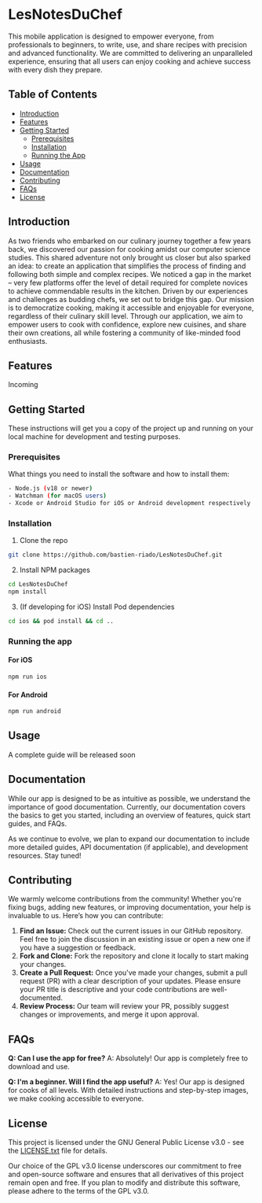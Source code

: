 # LesNotesDuChef

This mobile application is designed to empower everyone, from professionals to beginners, to write, use, and share recipes with precision and advanced functionality. We are committed to delivering an unparalleled experience, ensuring that all users can enjoy cooking and achieve success with every dish they prepare.

## Table of Contents

- [Introduction](#introduction)
- [Features](#features)
- [Getting Started](#getting-started)
  - [Prerequisites](#prerequisites)
  - [Installation](#installation)
  - [Running the App](#running-the-app)
- [Usage](#usage)
- [Documentation](#documentation)
- [Contributing](#contributing)
- [FAQs](#faqs)
- [License](#license)

## Introduction

As two friends who embarked on our culinary journey together a few years back, we discovered our passion for cooking amidst our computer science studies. This shared adventure not only brought us closer but also sparked an idea: to create an application that simplifies the process of finding and following both simple and complex recipes. We noticed a gap in the market – very few platforms offer the level of detail required for complete novices to achieve commendable results in the kitchen. Driven by our experiences and challenges as budding chefs, we set out to bridge this gap. Our mission is to democratize cooking, making it accessible and enjoyable for everyone, regardless of their culinary skill level. Through our application, we aim to empower users to cook with confidence, explore new cuisines, and share their own creations, all while fostering a community of like-minded food enthusiasts.

## Features

Incoming

## Getting Started

These instructions will get you a copy of the project up and running on your local machine for development and testing purposes.

### Prerequisites

What things you need to install the software and how to install them:

```bash
- Node.js (v18 or newer)
- Watchman (for macOS users)
- Xcode or Android Studio for iOS or Android development respectively
```

### Installation

1. Clone the repo

```bash
git clone https://github.com/bastien-riado/LesNotesDuChef.git
```

2. Install NPM packages

```bash
cd LesNotesDuChef
npm install
```

3. (If developing for iOS) Install Pod dependencies

```bash
cd ios && pod install && cd ..
```

### Running the app

#### For iOS

```bash
npm run ios
```

#### For Android

```bash
npm run android
```

## Usage

A complete guide will be released soon

## Documentation

While our app is designed to be as intuitive as possible, we understand the importance of good documentation. Currently, our documentation covers the basics to get you started, including an overview of features, quick start guides, and FAQs.

As we continue to evolve, we plan to expand our documentation to include more detailed guides, API documentation (if applicable), and development resources. Stay tuned!

## Contributing

We warmly welcome contributions from the community! Whether you're fixing bugs, adding new features, or improving documentation, your help is invaluable to us. Here’s how you can contribute:

1. **Find an Issue:** Check out the current issues in our GitHub repository. Feel free to join the discussion in an existing issue or open a new one if you have a suggestion or feedback.
2. **Fork and Clone:** Fork the repository and clone it locally to start making your changes.
3. **Create a Pull Request:** Once you've made your changes, submit a pull request (PR) with a clear description of your updates. Please ensure your PR title is descriptive and your code contributions are well-documented.
4. **Review Process:** Our team will review your PR, possibly suggest changes or improvements, and merge it upon approval.

## FAQs

**Q: Can I use the app for free?**
A: Absolutely! Our app is completely free to download and use.

**Q: I'm a beginner. Will I find the app useful?**
A: Yes! Our app is designed for cooks of all levels. With detailed instructions and step-by-step images, we make cooking accessible to everyone.

## License

This project is licensed under the GNU General Public License v3.0 - see the [LICENSE.txt](LICENSE.txt) file for details.

Our choice of the GPL v3.0 license underscores our commitment to free and open-source software and ensures that all derivatives of this project remain open and free. If you plan to modify and distribute this software, please adhere to the terms of the GPL v3.0.
